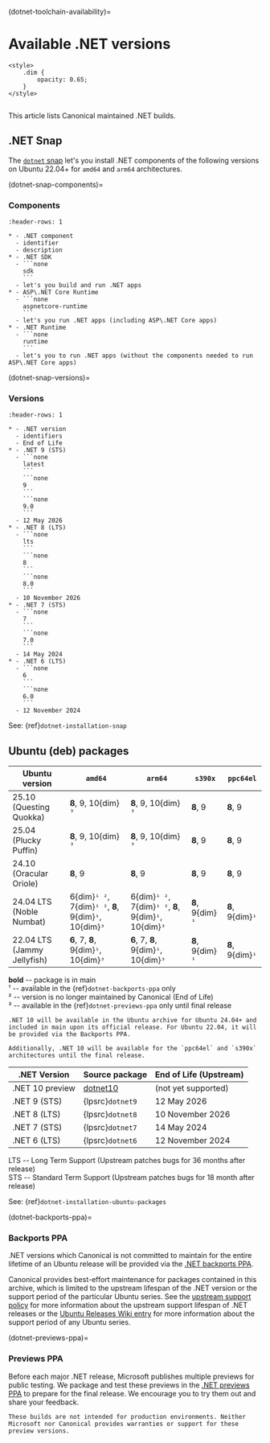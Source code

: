 (dotnet-toolchain-availability)=
# Available .NET versions

```{raw} html
<style>
    .dim {
        opacity: 0.65;
    }
</style>
```

```{role} dim
```

This article lists Canonical maintained .NET builds.

## .NET Snap

The [`dotnet` snap](https://snapcraft.io/dotnet) let's you install .NET components of the following versions on Ubuntu 22.04+ for `amd64` and `arm64` architectures.

(dotnet-snap-components)=
### Components

````{list-table}
:header-rows: 1

* - .NET component
  - identifier
  - description
* - .NET SDK 
  - ```none
    sdk
    ```
  - let's you build and run .NET apps
* - ASP\.NET Core Runtime
  - ```none
    aspnetcore-runtime
    ```
  - let's you run .NET apps (including ASP\.NET Core apps)
* - .NET Runtime
  - ```none
    runtime
    ```
  - let's you to run .NET apps (without the components needed to run ASP\.NET Core apps)
````

(dotnet-snap-versions)=
### Versions

````{list-table}
:header-rows: 1

* - .NET version
  - identifiers
  - End of Life
* - .NET 9 (STS)
  - ```none
    latest
    ```
    ```none
    9
    ```
    ```none
    9.0
    ```
  - 12 May 2026
* - .NET 8 (LTS)
  - ```none
    lts
    ```
    ```none
    8
    ```
    ```none
    8.0
    ```
  - 10 November 2026
* - .NET 7 (STS)
  - ```none
    7
    ```
    ```none
    7.0
    ```
  - 14 May 2024
* - .NET 6 (LTS)
  - ```none
    6
    ```
    ```none
    6.0
    ```
  - 12 November 2024
````

See: {ref}`dotnet-installation-snap`

## Ubuntu (deb) packages

| Ubuntu version              | `amd64` | `arm64` | `s390x` | `ppc64el` |
|-----------------------------|---------|---------|---------|-----------|
| 25.10 (Questing Quokka)     | **8**, 9, 10{dim}`³` | **8**, 9, 10{dim}`³` | **8**, 9 | **8**, 9 |
| 25.04 (Plucky Puffin)       | **8**, 9, 10{dim}`³` | **8**, 9, 10{dim}`³` | **8**, 9 | **8**, 9 |
| 24.10 (Oracular Oriole)     | **8**, 9 | **8**, 9 | **8**, 9 | **8**, 9 |
| 24.04 LTS (Noble Numbat)    | 6{dim}`¹ ²`, 7{dim}`¹ ²`, **8**, 9{dim}`¹`, 10{dim}`³` | 6{dim}`¹ ²`, 7{dim}`¹ ²`, **8**, 9{dim}`¹`, 10{dim}`³` | **8**, 9{dim}`¹` | **8**, 9{dim}`¹` |
| 22.04 LTS (Jammy Jellyfish) | **6**, 7, **8**, 9{dim}`¹`, 10{dim}`³` | **6**, 7, **8**, 9{dim}`¹`, 10{dim}`³` | **8**, 9{dim}`¹` | **8**, 9{dim}`¹` |

<!-- Do not forget to add 4 spaces at the end of line to keep future diffs more readable -->
**bold** -- package is in main    
¹ -- available in the {ref}`dotnet-backports-ppa` only    
² -- version is no longer maintained by Canonical (End of Life)    
³ -- available in the {ref}`dotnet-previews-ppa` only until final release    

```{note}
.NET 10 will be available in the Ubuntu archive for Ubuntu 24.04+ and included in main upon its official release. For Ubuntu 22.04, it will be provided via the Backports PPA.

Additionally, .NET 10 will be available for the `ppc64el` and `s390x` architectures until the final release.
```

| .NET Version | Source package | End of Life (Upstream) | 
|--------------|----------------|------------------------|
| .NET 10 preview | [dotnet10](https://launchpad.net/~dotnet/+archive/ubuntu/previews) | (not yet supported) |
| .NET 9 (STS) | {lpsrc}`dotnet9` | 12 May 2026 |
| .NET 8 (LTS) | {lpsrc}`dotnet8` | 10 November 2026 |
| .NET 7 (STS) | {lpsrc}`dotnet7` | 14 May 2024 |
| .NET 6 (LTS) | {lpsrc}`dotnet6` | 12 November 2024 |

LTS -- Long Term Support (Upstream patches bugs for 36 months after release)    
STS -- Standard Term Support (Upstream patches bugs for 18 month after release)

See: {ref}`dotnet-installation-ubuntu-packages`

(dotnet-backports-ppa)=
### Backports PPA

.NET versions which Canonical is not committed to maintain for the entire lifetime of an Ubuntu release will be provided via the [.NET backports PPA](https://launchpad.net/~dotnet/+archive/ubuntu/backports).

Canonical provides best-effort maintenance for packages contained in this archive, which is limited to the upstream lifespan of the .NET version or the support period of the particular Ubuntu series. See the [upstream support policy](https://dotnet.microsoft.com/en-us/platform/support/policy/dotnet-core) for more information about the upstream support lifespan of .NET releases or the [Ubuntu Releases Wiki entry](https://wiki.ubuntu.com/Releases) for more information about the support period of any Ubuntu series.

(dotnet-previews-ppa)=
### Previews PPA

Before each major .NET release, Microsoft publishes multiple previews for public testing. We package and test these previews in the [.NET previews PPA](https://launchpad.net/~dotnet/+archive/ubuntu/previews) to prepare for the final release. We encourage you to try them out and share your feedback.

```{important}
These builds are not intended for production environments. Neither Microsoft nor Canonical provides warranties or support for these preview versions.
```
